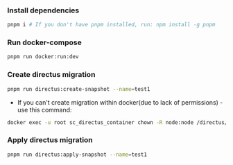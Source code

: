 ### Install dependencies

```bash
pnpm i # If you don't have pnpm installed, run: npm install -g pnpm
```

### Run docker-compose

```bash
pnpm run docker:run:dev
```

### Create directus migration

```bash
pnpm run directus:create-snapshot --name=test1
```

- If you can't create migration within docker(due to lack of permissions) - use this command:

```bash
docker exec -u root sc_directus_container chown -R node:node /directus/database /directus/extensions /directus/uploads /directus/snapshots
```

### Apply directus migration

```bash
pnpm run directus:apply-snapshot --name=test1
```
